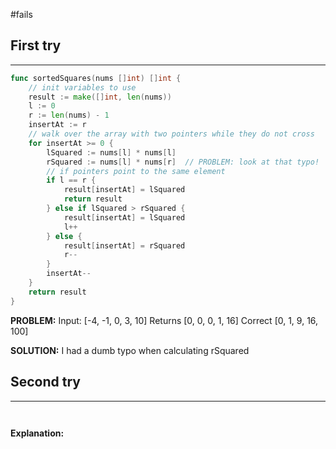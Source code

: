 #fails 
## First try
___
```go
func sortedSquares(nums []int) []int {
    // init variables to use
    result := make([]int, len(nums))
    l := 0
    r := len(nums) - 1
    insertAt := r
    // walk over the array with two pointers while they do not cross
    for insertAt >= 0 {
        lSquared := nums[l] * nums[l]
        rSquared := nums[l] * nums[r]  // PROBLEM: look at that typo!
        // if pointers point to the same element 
        if l == r {
            result[insertAt] = lSquared
            return result
        } else if lSquared > rSquared {
            result[insertAt] = lSquared
            l++
        } else {
            result[insertAt] = rSquared
            r--
        }
        insertAt--
    }
    return result
}
```

**PROBLEM:** 
Input: [-4, -1, 0, 3, 10]
Returns \[0, 0, 0, 1, 16] 
Correct \[0, 1, 9, 16, 100]

**SOLUTION:**
I had a dumb typo when calculating rSquared



## Second try
____
```go



```

**Explanation:**

